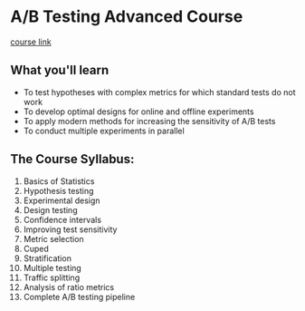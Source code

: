 # A/B Testing Advanced Course

[course link](https://karpov.courses/simulator-ab#!/tab/472543781-2)

## What you'll learn
- To test hypotheses with complex metrics for which standard tests do not work
- To develop optimal designs for online and offline experiments
- To apply modern methods for increasing the sensitivity of A/B tests
- To conduct multiple experiments in parallel

## The Course Syllabus:
1. Basics of Statistics
2. Hypothesis testing
3. Experimental design
4. Design testing
5. Confidence intervals
6. Improving test sensitivity
7. Metric selection
8. Cuped
9. Stratification
10. Multiple testing
11. Traffic splitting
12. Analysis of ratio metrics
13. Complete A/B testing pipeline
